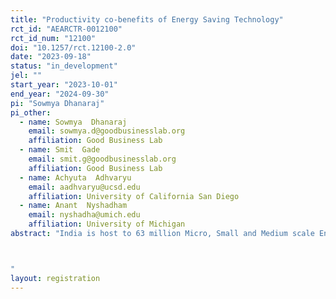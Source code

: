 ```yaml
---
title: "Productivity co-benefits of Energy Saving Technology"
rct_id: "AEARCTR-0012100"
rct_id_num: "12100"
doi: "10.1257/rct.12100-2.0"
date: "2023-09-18"
status: "in_development"
jel: ""
start_year: "2023-10-01"
end_year: "2024-09-30"
pi: "Sowmya Dhanaraj"
pi_other:
  - name: Sowmya  Dhanaraj
    email: sowmya.d@goodbusinesslab.org
    affiliation: Good Business Lab
  - name: Smit  Gade
    email: smit.g@goodbusinesslab.org
    affiliation: Good Business Lab
  - name: Achyuta  Adhvaryu
    email: aadhvaryu@ucsd.edu
    affiliation: University of California San Diego
  - name: Anant  Nyshadham
    email: nyshadha@umich.edu
    affiliation: University of Michigan
abstract: "India is host to 63 million Micro, Small and Medium scale Enterprises (MSMEs), contributing to a large share of employment, industrial output as well as high volume of emissions per unit of output. Therefore, adoption of energy efficient (EE) technologies by MSMEs is crucial in improving not only their competitiveness through cost reduction but also worker wellbeing and productivity through improvements in the work environment. Enterprise owners most often do not internalize the benefits of the latter; like productivity gains due to reduction in exposure of workers to heat, pollution etc. Lack of information, financing options, skilled technical personnel, poor management practices etc. are some of the important barriers faced by MSMEs. Our proposed work seeks to address information gaps in the adoption of EE technologies which are cost-effective as well as have productivity co-benefits through impacts on the workforce. This is vital for reducing fossil fuels energy consumption, greenhouse gas emission and co-pollutants in air and their harmful effects on the workforce.

"
layout: registration
---
```



